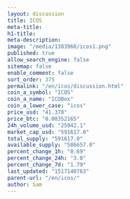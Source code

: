 ```yaml
---
layout: discussion
title: ICOS
meta-title: 
h1-title: 
meta-description: 
image: "/media/1383968/icos1.png"
published: true
allow_search_engine: false
sitemap: false
enable_comment: false
sort_order: 375
permalink: "/en/icos/discussion.html"
coin_a_symbol: "ICOS"
coin_a_name: "ICOBox"
coin_a_lower_case: "icos"
price_usd: "41.378"
price_btc: "0.00352165"
24h_volume_usd: "25942.1"
market_cap_usd: "591617.0"
total_supply: "591617.0"
available_supply: "586657.0"
percent_change_1h: "0.69"
percent_change_24h: "3.0"
percent_change_7d: "1.79"
last_updated: "1517140763"
parent-url: "/en/icos/"
author: Sam
---
```


